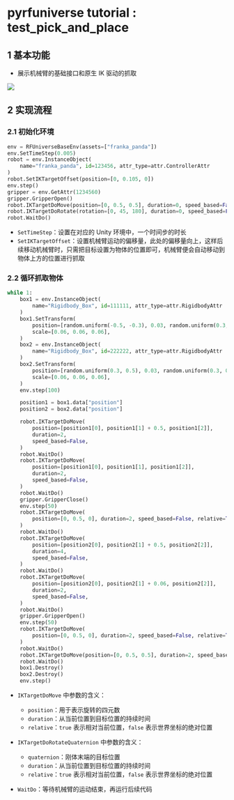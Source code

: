 # pyrfuniverse tutorial : test_pick_and_place

## 1 基本功能

- 展示机械臂的基础接口和原生 IK 驱动的抓取

<img src="../Image/pick_place.gif">

## 2 实现流程

### 2.1 初始化环境

```python
env = RFUniverseBaseEnv(assets=["franka_panda"])
env.SetTimeStep(0.005)
robot = env.InstanceObject(
    name="franka_panda", id=123456, attr_type=attr.ControllerAttr
)
robot.SetIKTargetOffset(position=[0, 0.105, 0])
env.step()
gripper = env.GetAttr(1234560)
gripper.GripperOpen()
robot.IKTargetDoMove(position=[0, 0.5, 0.5], duration=0, speed_based=False)
robot.IKTargetDoRotate(rotation=[0, 45, 180], duration=0, speed_based=False)
robot.WaitDo()
```

- `SetTimeStep`：设置在对应的 Unity 环境中，一个时间步的时长
- `SetIKTargetOffset`：设置机械臂运动的偏移量，此处的偏移量向上，这样后续移动机械臂时，只需把目标设置为物体的位置即可，机械臂便会自动移动到物体上方的位置进行抓取

### 2.2 循环抓取物体

```python
while 1:
    box1 = env.InstanceObject(
        name="Rigidbody_Box", id=111111, attr_type=attr.RigidbodyAttr
    )
    box1.SetTransform(
        position=[random.uniform(-0.5, -0.3), 0.03, random.uniform(0.3, 0.5)],
        scale=[0.06, 0.06, 0.06],
    )
    box2 = env.InstanceObject(
        name="Rigidbody_Box", id=222222, attr_type=attr.RigidbodyAttr
    )
    box2.SetTransform(
        position=[random.uniform(0.3, 0.5), 0.03, random.uniform(0.3, 0.5)],
        scale=[0.06, 0.06, 0.06],
    )
    env.step(100)

    position1 = box1.data["position"]
    position2 = box2.data["position"]

    robot.IKTargetDoMove(
        position=[position1[0], position1[1] + 0.5, position1[2]],
        duration=2,
        speed_based=False,
    )
    robot.WaitDo()
    robot.IKTargetDoMove(
        position=[position1[0], position1[1], position1[2]],
        duration=2,
        speed_based=False,
    )
    robot.WaitDo()
    gripper.GripperClose()
    env.step(50)
    robot.IKTargetDoMove(
        position=[0, 0.5, 0], duration=2, speed_based=False, relative=True
    )
    robot.WaitDo()
    robot.IKTargetDoMove(
        position=[position2[0], position2[1] + 0.5, position2[2]],
        duration=4,
        speed_based=False,
    )
    robot.WaitDo()
    robot.IKTargetDoMove(
        position=[position2[0], position2[1] + 0.06, position2[2]],
        duration=2,
        speed_based=False,
    )
    robot.WaitDo()
    gripper.GripperOpen()
    env.step(50)
    robot.IKTargetDoMove(
        position=[0, 0.5, 0], duration=2, speed_based=False, relative=True
    )
    robot.WaitDo()
    robot.IKTargetDoMove(position=[0, 0.5, 0.5], duration=2, speed_based=False)
    robot.WaitDo()
    box1.Destroy()
    box2.Destroy()
    env.step()
```

- `IKTargetDoMove` 中参数的含义：
  - `position`：用于表示旋转的四元数
  - `duration`：从当前位置到目标位置的持续时间
  - `relative`：`true` 表示相对当前位置，`false` 表示世界坐标的绝对位置

- `IKTargetDoRotateQuaternion` 中参数的含义：
  - `quaternion`：刚体末端的目标位置
  - `duration`：从当前位置到目标位置的持续时间
  - `relative`：`true` 表示相对当前位置，`false` 表示世界坐标的绝对位置

- `WaitDo`：等待机械臂的运动结束，再运行后续代码